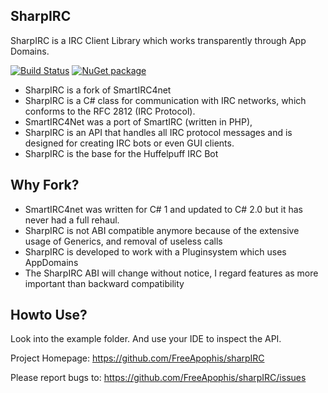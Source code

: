 SharpIRC
--------

SharpIRC is a IRC Client Library which works transparently through App Domains.

[![Build Status](https://travis-ci.org/FreeApophis/SharpIrc.svg?branch=master)](https://travis-ci.org/FreeApophis/SharpIrc)
[![NuGet package](https://buildstats.info/nuget/SharpIrc)](https://www.nuget.org/packages/SharpIrc)


* SharpIRC is a fork of SmartIRC4net
* SharpIRC is a C# class for communication with IRC networks, which conforms to the RFC 2812 (IRC Protocol).
* SmartIRC4Net was a port of SmartIRC (written in PHP),
* SharpIRC is an API that handles all IRC protocol messages and is designed for creating IRC bots or even GUI clients.
* SharpIRC is the base for the Huffelpuff IRC Bot

Why Fork?
---------

* SmartIRC4net was written for C# 1 and updated to C# 2.0 but it has never had a full rehaul.
* SharpIRC is not ABI compatible anymore because of the extensive usage of Generics, and removal of useless calls
* SharpIRC is developed to work with a Pluginsystem which uses AppDomains
* The SharpIRC ABI will change without notice, I regard features as more important than backward compatibility

Howto Use?
----------

Look into the example folder. And use your IDE to inspect the API.

Project Homepage:
https://github.com/FreeApophis/sharpIRC

Please report bugs to:
https://github.com/FreeApophis/sharpIRC/issues


